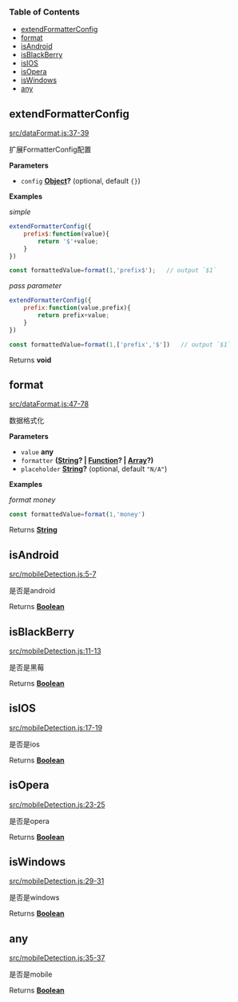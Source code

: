 <!-- Generated by documentation.js. Update this documentation by updating the source code. -->

### Table of Contents

-   [extendFormatterConfig](#extendformatterconfig)
-   [format](#format)
-   [isAndroid](#isandroid)
-   [isBlackBerry](#isblackberry)
-   [isIOS](#isios)
-   [isOpera](#isopera)
-   [isWindows](#iswindows)
-   [any](#any)

## extendFormatterConfig

[src/dataFormat.js:37-39](https://github.com/m860/js-helper/blob/30c1938571c2321926e1c71d24bec37b6d35880f/src/dataFormat.js#L37-L39 "Source code on GitHub")

扩展FormatterConfig配置

**Parameters**

-   `config` **[Object](https://developer.mozilla.org/en-US/docs/Web/JavaScript/Reference/Global_Objects/Object)?**  (optional, default `{}`)

**Examples**

_simple_

```javascript
extendFormatterConfig({
	prefix$:function(value){
		return '$'+value;
	}
})

const formattedValue=format(1,'prefix$');	// output `$1`
```

_pass parameter_

```javascript
extendFormatterConfig({
	prefix:function(value,prefix){
		return prefix+value;
	}
})

const formattedValue=format(1,['prefix','$'])	// output `$1`
```

Returns **void** 

## format

[src/dataFormat.js:47-78](https://github.com/m860/js-helper/blob/30c1938571c2321926e1c71d24bec37b6d35880f/src/dataFormat.js#L47-L78 "Source code on GitHub")

数据格式化

**Parameters**

-   `value` **any** 
-   `formatter` **([String](https://developer.mozilla.org/en-US/docs/Web/JavaScript/Reference/Global_Objects/String)? | [Function](https://developer.mozilla.org/en-US/docs/Web/JavaScript/Reference/Statements/function)? | [Array](https://developer.mozilla.org/en-US/docs/Web/JavaScript/Reference/Global_Objects/Array)?)** 
-   `placeholder` **[String](https://developer.mozilla.org/en-US/docs/Web/JavaScript/Reference/Global_Objects/String)?**  (optional, default `"N/A"`)

**Examples**

_format money_

```javascript
const formattedValue=format(1,'money')
```

Returns **[String](https://developer.mozilla.org/en-US/docs/Web/JavaScript/Reference/Global_Objects/String)** 

## isAndroid

[src/mobileDetection.js:5-7](https://github.com/m860/js-helper/blob/30c1938571c2321926e1c71d24bec37b6d35880f/src/mobileDetection.js#L5-L7 "Source code on GitHub")

是否是android

Returns **[Boolean](https://developer.mozilla.org/en-US/docs/Web/JavaScript/Reference/Global_Objects/Boolean)** 

## isBlackBerry

[src/mobileDetection.js:11-13](https://github.com/m860/js-helper/blob/30c1938571c2321926e1c71d24bec37b6d35880f/src/mobileDetection.js#L11-L13 "Source code on GitHub")

是否是黑莓

Returns **[Boolean](https://developer.mozilla.org/en-US/docs/Web/JavaScript/Reference/Global_Objects/Boolean)** 

## isIOS

[src/mobileDetection.js:17-19](https://github.com/m860/js-helper/blob/30c1938571c2321926e1c71d24bec37b6d35880f/src/mobileDetection.js#L17-L19 "Source code on GitHub")

是否是ios

Returns **[Boolean](https://developer.mozilla.org/en-US/docs/Web/JavaScript/Reference/Global_Objects/Boolean)** 

## isOpera

[src/mobileDetection.js:23-25](https://github.com/m860/js-helper/blob/30c1938571c2321926e1c71d24bec37b6d35880f/src/mobileDetection.js#L23-L25 "Source code on GitHub")

是否是opera

Returns **[Boolean](https://developer.mozilla.org/en-US/docs/Web/JavaScript/Reference/Global_Objects/Boolean)** 

## isWindows

[src/mobileDetection.js:29-31](https://github.com/m860/js-helper/blob/30c1938571c2321926e1c71d24bec37b6d35880f/src/mobileDetection.js#L29-L31 "Source code on GitHub")

是否是windows

Returns **[Boolean](https://developer.mozilla.org/en-US/docs/Web/JavaScript/Reference/Global_Objects/Boolean)** 

## any

[src/mobileDetection.js:35-37](https://github.com/m860/js-helper/blob/30c1938571c2321926e1c71d24bec37b6d35880f/src/mobileDetection.js#L35-L37 "Source code on GitHub")

是否是mobile

Returns **[Boolean](https://developer.mozilla.org/en-US/docs/Web/JavaScript/Reference/Global_Objects/Boolean)** 
